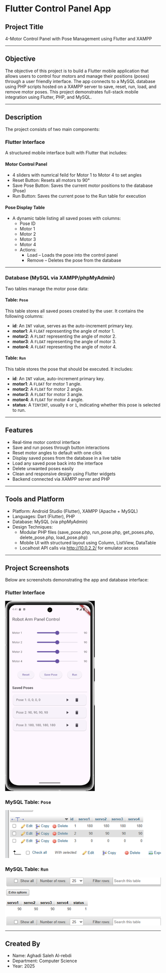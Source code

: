 # Flutter Control Panel App  

## Project Title  
4-Motor Control Panel with Pose Management using Flutter and XAMPP

---

## Objective  
The objective of this project is to build a Flutter mobile application that allows users to control four motors and manage their positions (poses) through a user friendly interface. The app connects to a MySQL database using PHP scripts hosted on a XAMPP server to save, reset, run, load, and remove motor poses. This project demonstrates full-stack mobile integration using Flutter, PHP, and MySQL.

---

## Description  
The project consists of two main components:

### Flutter Interface  
A structured mobile interface built with Flutter that includes:

#### Motor Control Panel
- 4 sliders with numrical feild for Motor 1 to Motor 4 to set angles  
- Reset Button: Resets all motors to 90°  
- Save Pose Button: Saves the current motor positions to the database (Pose)  
- Run Button: Saves the current pose to the Run table for execution  

#### Pose Display Table
- A dynamic table listing all saved poses with columns:
  - Pose ID
  - Motor 1
  - Motor 2
  - Motor 3
  - Motor 4
  - Actions:  
    - Load – Loads the pose into the control panel  
    - Remove – Deletes the pose from the database  

---
### Database (MySQL via XAMPP/phpMyAdmin)

Two tables manage the motor pose data:

#### Table: `Pose`

This table stores all saved poses created by the user. It contains the following columns:

- **id**: An `INT` value, serves as the auto-increment primary key.
- **motor1**: A `FLOAT` representing the angle of motor 1.
- **motor2**: A `FLOAT` representing the angle of motor 2.
- **motor3**: A `FLOAT` representing the angle of motor 3.
- **motor4**: A `FLOAT` representing the angle of motor 4.

#### Table: `Run`

This table stores the pose that should be executed. It includes:

- **id**: An `INT` value, auto-increment primary key.
- **motor1**: A `FLOAT` for motor 1 angle.
- **motor2**: A `FLOAT` for motor 2 angle.
- **motor3**: A `FLOAT` for motor 3 angle.
- **motor4**: A `FLOAT` for motor 4 angle.
- **status**: A `TINYINT`, usually `0` or `1`, indicating whether this pose is selected to run.

---

## Features  
- Real-time motor control interface  
- Save and run poses through button interactions  
- Reset motor angles to default with one click  
- Display saved poses from the database in a live table  
- Load any saved pose back into the interface  
- Delete unwanted poses easily  
- Clean and responsive design using Flutter widgets  
- Backend connected via XAMPP server and PHP  

---

## Tools and Platform  
- Platform: Android Studio (Flutter), XAMPP (Apache + MySQL)  
- Languages: Dart (Flutter), PHP  
- Database: MySQL (via phpMyAdmin)  
- Design Techniques:
  - Modular PHP files (save_pose.php, run_pose.php, get_poses.php, delete_pose.php, load_pose.php)
  - Mobile UI with structured layout using Column, ListView, DataTable
  - Localhost API calls via http://10.0.2.2/ for emulator access

---

## Project Screenshots

Below are screenshots demonstrating the app and database interface:

### Flutter Interface  
![Flutter UI](flutter_ui.png)

### MySQL Table: `Pose`  
![Pose Screenshot](Pose.png)

### MySQL Table: `Run`  
![Run Screenshot](Run.png)

---
## Created By  
- Name: Aghadi Saleh Al-rebdi   
- Department: Computer Science  
- Year: 2025
